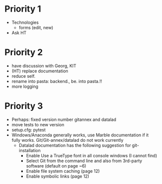 # Priority 1
- Technologies
  - forms (edit, new)
- Ask HT

# Priority 2
- have discussion with Georg, KIT
- (HT) replace documentation
- reduce self.
- rename into pasta: backend., be. into pasta.!!
- more logging

# Priority 3
- Perhaps: fixed version number gitannex and datalad
- move tests to new version
- setup.cfg: pytest
- Windows/Anaconda generally works, use Marble documentation if it fully works. Git/Git-annex/datalad do not work currently
  - Datalad documentation has the following suggestion for git-installation
    - Enable Use a TrueType font in all console windows  (I cannot find)
    - Select Git from the command line and also from 3rd-party software (default on page ~6)
    - Enable file system caching (page 12)
    - Enable symbolic links (page 12)


